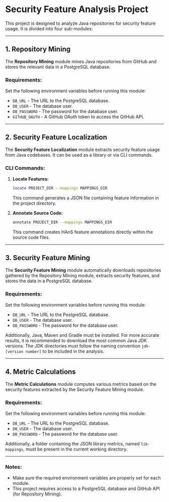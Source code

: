 # Security Feature Analysis Project

This project is designed to analyze Java repositories for security feature usage. It is divided into four sub-modules:

---

## 1. Repository Mining

The **Repository Mining** module mines Java repositories from GitHub and stores the relevant data in a PostgreSQL database.

### Requirements:

Set the following environment variables before running this module:

- `DB_URL` - The URL to the PostgreSQL database.
- `DB_USER` - The database user.
- `DB_PASSWORD` - The password for the database user.
- `GITHUB_OAUTH` - A GitHub OAuth token to access the GitHub API.

---

## 2. Security Feature Localization

The **Security Feature Localization** module extracts security feature usage from Java codebases. It can be used as a library or via CLI commands.

### CLI Commands:

1. **Locate Features:**

   ```bash
   locate PROJECT_DIR --mappings MAPPINGS_DIR
   ```

   This command generates a JSON file containing feature information in the project directory.

2. **Annotate Source Code:**
   ```bash
   annotate PROJECT_DIR --mappings MAPPINGS_DIR
   ```
   This command creates HAnS feature annotations directly within the source code files.

---

## 3. Security Feature Mining

The **Security Feature Mining** module automatically downloads repositories gathered by the Repository Mining module, extracts security features, and stores the data in a PostgreSQL database.

### Requirements:

Set the following environment variables before running this module:

- `DB_URL` - The URL to the PostgreSQL database.
- `DB_USER` - The database user.
- `DB_PASSWORD` - The password for the database user.

Additionally, Java, Maven and Gradle must be installed.
For more accurate results, it is recommended to download the most common Java JDK versions.
The JDK directories must follow the naming convention `jdk-[version number]` to be included in the analysis.

---

## 4. Metric Calculations

The **Metric Calculations** module computes various metrics based on the security features extracted by the Security Feature Mining module.

### Requirements:

Set the following environment variables before running this module:

- `DB_URL` - The URL to the PostgreSQL database.
- `DB_USER` - The database user.
- `DB_PASSWORD` - The password for the database user.

Additionally, a folder containing the JSON library metrics, named `lib-mappings`, must be present in the current working directory.

---

### Notes:

- Make sure the required environment variables are properly set for each module.
- This project requires access to a PostgreSQL database and GitHub API (for Repository Mining).
